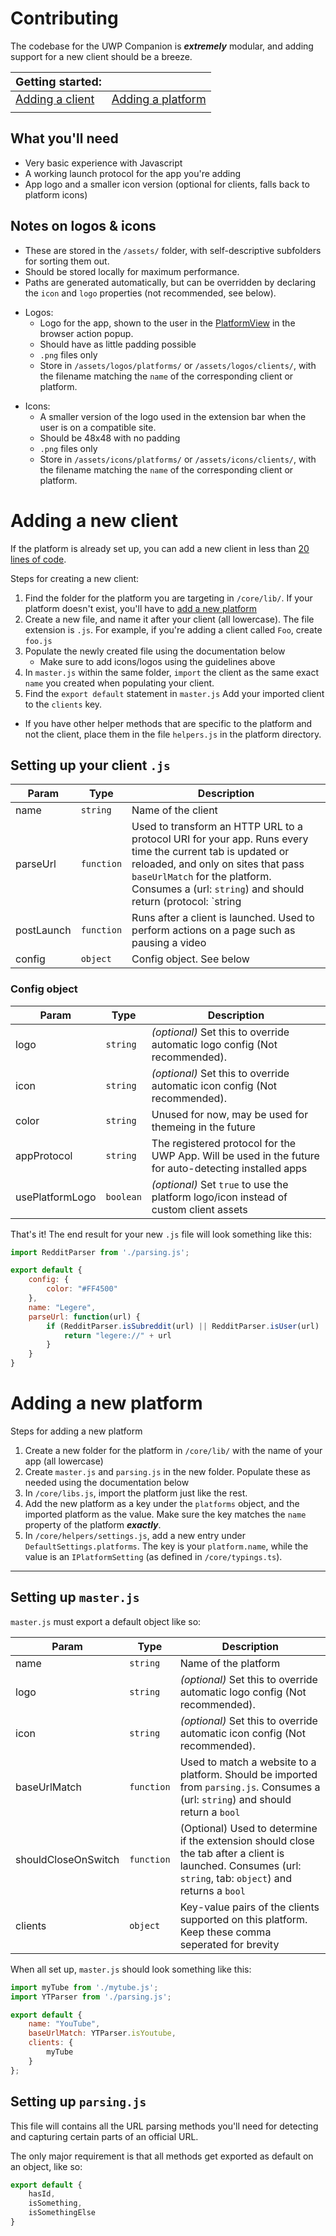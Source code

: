 # Contributing

The codebase for the UWP Companion is ***extremely*** modular, and adding support for a new client should be a breeze. 


| <font size="+1.5">Getting started:</font> |  |
| - | - |
| <font size="+1">[Adding a client](#Adding-a-new-client)</font> | <font size="+1">[Adding a platform](#Adding-a-new-platform)</font>  |
| | |

## What you'll need

- Very basic experience with Javascript
- A working launch protocol for the app you're adding
- App logo and a smaller icon version (optional for clients, falls back to platform icons)

## Notes on logos & icons

- These are stored in the `/assets/` folder, with self-descriptive subfolders for sorting them out.   
- Should be stored locally for maximum performance.  
- Paths are generated automatically, but can be overridden by declaring the `icon` and `logo` properties (not recommended, see below).

>
- Logos:
  - Logo for the app, shown to the user in the [PlatformView](/user-interface/src/components/PlatformView.tsx) in the browser action popup. 
  - Should have as little padding possible
  - `.png` files only
  - Store in `/assets/logos/platforms/` or `/assets/logos/clients/`, with the filename matching the `name` of the corresponding client or platform.
>
- Icons:
  - A smaller version of the logo used in the extension bar when the user is on a compatible site. 
  - Should be 48x48 with no padding
  - `.png` files only
  - Store in `/assets/icons/platforms/` or `/assets/icons/clients/`, with the filename matching the `name` of the corresponding client or platform.

# Adding a new client

If the platform is already set up, you can add a new client in less than [20 lines of code](https://github.com/Arlodotexe/UWP-Companion/blob/master/core/lib/discord/quarrel.js).

Steps for creating a new client:

1. Find the folder for the platform you are targeting in `/core/lib/`. If your platform doesn't exist, you'll have to [add a new platform](#Adding-a-new-platform)
2. Create a new file, and name it after your client (all lowercase). The file extension is `.js`. For example, if you're adding a client called `Foo`, create `foo.js`
3. Populate the newly created file using the documentation below 
   - Make sure to add icons/logos using the guidelines above
4. In `master.js` within the same folder, `import` the client as the same exact `name` you created when populating your client.
5. Find the `export default` statement in `master.js` Add your imported client to the `clients` key.

- If you have other helper methods that are specific to the platform and not the client, place them in the file `helpers.js` in the platform directory.

## Setting up your client `.js`

| Param  | Type                | Description  |
| ------ | ------------------- | ------------ |
| name | `string` | Name of the client |
| parseUrl | `function` | Used to transform an HTTP URL to a protocol URI for your app. Runs every time the current tab is updated or reloaded, and only on sites that pass `baseUrlMatch` for the platform. Consumes a (url: `string`) and should return (protocol: `string | undefined`) |
| postLaunch | `function` | Runs after a client is launched. Used to perform actions on a page such as pausing a video |
| config | `object` | Config object. See below |

### Config object

| Param  | Type                | Description  |
| ------ | ------------------- | ------------ |
| logo | `string` | _(optional)_ Set this to override automatic logo config (Not recommended). |
| icon | `string` | _(optional)_ Set this to override automatic icon config (Not recommended). |
| color | `string` | Unused for now, may be used for themeing in the future |
| appProtocol | `string` | The registered protocol for the UWP App. Will be used in the future for auto-detecting installed apps |
| usePlatformLogo | `boolean` | _(optional)_ Set `true` to use the platform logo/icon instead of custom client assets |

That's it! The end result for your new `.js` file will look something like this:

```javascript
import RedditParser from './parsing.js';

export default {
    config: {
        color: "#FF4500"
    },
    name: "Legere",
    parseUrl: function(url) {
        if (RedditParser.isSubreddit(url) || RedditParser.isUser(url) || RedditParser.isPost(url)) {
            return "legere://" + url
        }
    }
}
```

# Adding a new platform

Steps for adding a new platform

1. Create a new folder for the platform in `/core/lib/` with the name of your app (all lowercase)
2. Create `master.js` and `parsing.js` in the new folder. Populate these as needed using the documentation below
3. In `/core/libs.js`, import the platform just like the rest.
4. Add the new platform as a key under the `platforms` object, and the imported platform as the value. Make sure the key matches the `name` property of the platform _**exactly**_.
5. In `/core/helpers/settings.js`, add a new entry under `DefaultSettings.platforms`. The key is your `platform.name`, while the value is an `IPlatformSetting` (as defined in `/core/typings.ts`).

---

## Setting up `master.js`

`master.js` must export a default object like so:


| Param  | Type                | Description  |
| ------ | ------------------- | ------------ |
| name | `string` | Name of the platform |
| logo | `string` | _(optional)_ Set this to override automatic logo config (Not recommended).  |
| icon | `string` | _(optional)_ Set this to override automatic icon config (Not recommended).   |
| baseUrlMatch | `function` | Used to match a website to a platform. Should be imported from `parsing.js`. Consumes a (url: `string`) and should return a `bool` |
| shouldCloseOnSwitch | `function` | (Optional) Used to determine if the extension should close the tab after a client is launched. Consumes (url: `string`, tab: `object`) and returns a `bool` |
| clients | `object` | Key-value pairs of the clients supported on this platform. Keep these comma seperated for brevity |

When all set up, `master.js` should look something like this:

```javascript
import myTube from './mytube.js';
import YTParser from './parsing.js';

export default {
    name: "YouTube",
    baseUrlMatch: YTParser.isYoutube,
    clients: {
        myTube
    }
};
```

## Setting up `parsing.js`

This file will contains all the URL parsing methods you'll need for detecting and capturing certain parts of an official URL.  

The only major requirement is that all methods get exported as default on an object, like so:

```javascript
export default {
    hasId,
    isSomething,
    isSomethingElse
}
```
